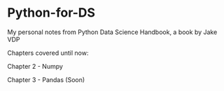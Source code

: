 # Python-for-DS
My personal notes from Python Data Science Handbook, a book by Jake VDP

Chapters covered until now:

Chapter 2 - Numpy

Chapter 3 - Pandas (Soon)
